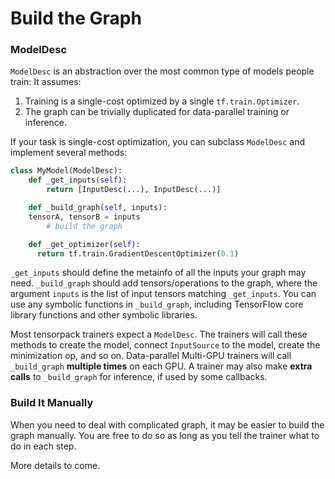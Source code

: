
# Build the Graph

### ModelDesc

`ModelDesc` is an abstraction over the most common type of models people train:
It assumes:

1. Training is a single-cost optimized by a single `tf.train.Optimizer`.
2. The graph can be trivially duplicated for data-parallel training or inference.

If your task is single-cost optimization,
you can subclass `ModelDesc` and implement several methods:

```python
class MyModel(ModelDesc):
	def _get_inputs(self):
		return [InputDesc(...), InputDesc(...)]

	def _build_graph(self, inputs):
    tensorA, tensorB = inputs
		# build the graph

	def _get_optimizer(self):
	  return tf.train.GradientDescentOptimizer(0.1)
```

`_get_inputs` should define the metainfo of all the inputs your graph may need.
`_build_graph` should add tensors/operations to the graph, where
the argument `inputs` is the list of input tensors matching `_get_inputs`.
You can use any symbolic functions in `_build_graph`, including TensorFlow core library
functions and other symbolic libraries.

Most tensorpack trainers expect a `ModelDesc`.
The trainers will call these methods to create the model,
connect `InputSource` to the model, create the minimization op, and so on.
Data-parallel Multi-GPU trainers will call `_build_graph` __multiple times__ on each GPU.
A trainer may also make __extra calls__ to `_build_graph` for inference, if used by some callbacks.

### Build It Manually

When you need to deal with complicated graph, it may be easier to build the graph manually.
You are free to do so as long as you tell the trainer what to do in each step.

More details to come.
